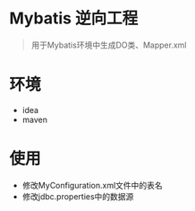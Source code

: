# Mybatis 逆向工程
> 用于Mybatis环境中生成DO类、Mapper.xml

# 环境
- idea
- maven

# 使用
- 修改MyConfiguration.xml文件中的表名
- 修改jdbc.properties中的数据源